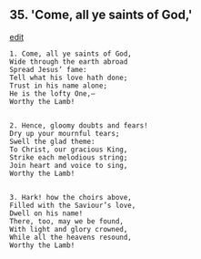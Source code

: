 
## 35.  'Come, all ye saints of God,'
[edit](https://docs.google.com/document/d/1UVrlAn2SFuSnVvqOrlTnkZ7%2DS59vZI4y/edit?mode=html)



    1. Come, all ye saints of God,
    Wide through the earth abroad
    Spread Jesus’ fame:
    Tell what his love hath done;
    Trust in his name alone;
    He is the lofty One,—
    Worthy the Lamb!


    2. Hence, gloomy doubts and fears!
    Dry up your mournful tears;
    Swell the glad theme:
    To Christ, our gracious King,
    Strike each melodious string;
    Join heart and voice to sing,
    Worthy the Lamb!


    3. Hark! how the choirs above,
    Filled with the Saviour’s love,
    Dwell on his name!
    There, too, may we be found,
    With light and glory crowned,
    While all the heavens resound,
    Worthy the Lamb!
